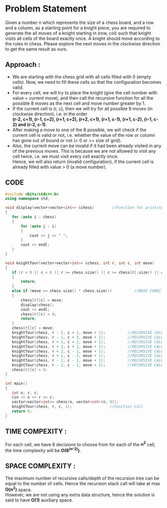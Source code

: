 # Problem Statement
Given a number n which represents the size of a chess board, and a row and a column, as a starting point for a knight piece, you are required to generate the all moves of a knight starting in (row, col) such that knight visits all cells of the board exactly once.
A knight should move according to the rules in chess. Please explore the next moves in the clockwise direction to get the same result as ours.  
## Approach :
* We are starting with the chess grid with all cells filled with 0 (empty cells). Now, we need to fill these cells so that the configuration becomes valid.  
* For every cell, we will try to place the knight (give the cell number with value = current move), and then call the recursive function for all the possible 8 moves as the next cell and move number greater by 1.  
* If the current cell is (r, c), then we will try for all possible 8 moves (in clockwise direction), i.e. in the order   
**(r-2, c+1), (r-1, c+2), (r+1, c+2), (r+2, c+1), (r+1, c-1), (r+1, c-2), (r-1, c-2) and (r-2, c-1)**.
* After making a move to one of the 8 possible, we will check if the current cell is valid or not, i.e. whether the value of the row or column has gone out of bound or not (< 0 or >= size of grid).  
* Also, the current move can be invalid if it had been already visited in any of the previous moves. This is because we are not allowed to visit any cell twice, i.e. we must visit every cell exactly once.  
 Hence, we will also return (invalid configuration), if the current cell is already filled with value > 0 (a move number).

 ## CODE
 ```cpp
#include <bits/stdc++.h>
using namespace std;

void display(vector<vector<int>> &chess)        //Function for printing knight moves
{
    for (auto i : chess)
    {
        for (auto j : i)
        {
            cout << j << " ";
        }
        cout << endl;
    }
}

void knightTour(vector<vector<int>> &chess, int r, int c, int move)
{
    if (r < 0 || c < 0 || r >= chess.size() || c >= chess[0].size() || chess[r][c] > 0)     //BASE CONDITION I
    {
        return;
    }
    else if (move == chess.size() * chess.size())          //BASE CONDITION II
    {
        chess[r][c] = move;
        display(chess);
        cout << endl;
        chess[r][c] = 0;
        return;
    }
    chess[r][c] = move;
    knightTour(chess, r - 2, c + 1, move + 1);          //RECURSIVE CALL FOR MOVING TWO STEPS DOWNWARD(2↓) 1 STEP RIGHT(1→)
    knightTour(chess, r - 1, c + 2, move + 1);          //RECURSIVE CALL FOR MOVING TWO STEPS DOWNWARD(1↓) 1 STEP RIGHT(2→)
    knightTour(chess, r + 1, c + 2, move + 1);          //RECURSIVE CALL FOR MOVING TWO STEPS UPWARD(1↑) 1 STEP RIGHT(2→)
    knightTour(chess, r + 2, c + 1, move + 1);          //RECURSIVE CALL FOR MOVING TWO STEPS UPWARD(2↑) 1 STEP RIGHT(1→)
    knightTour(chess, r + 2, c - 1, move + 1);          //RECURSIVE CALL FOR MOVING TWO STEPS UPWARD(2↑) 1 STEP LEFT(1←)
    knightTour(chess, r + 1, c - 2, move + 1);          //RECURSIVE CALL FOR MOVING TWO STEPS UPWARD(1↑) 1 STEP LEFT(2←)
    knightTour(chess, r - 1, c - 2, move + 1);          //RECURSIVE CALL FOR MOVING TWO STEPS DOWNWARD(1↓) 1 STEP LEFT(2←)
    knightTour(chess, r - 2, c - 1, move + 1);          //RECURSIVE CALL FOR MOVING TWO STEPS DOWNWARD(2↓) 1 STEP LEFT(1←)
    chess[r][c] = 0;
}

int main()
{
    int n, r, c;
    cin >> n >> r >> c;
    vector<vector<int>> chess(n, vector<int>(n, 0));
    knightTour(chess, r, c, 1);                 //Function Call
    return 0;
}
 ```

 ## TIME COMPEXITY : 
 For each cell, we have 8 decisions to choose from for each of the **n<Sup>2</sup>** cell, the time complexity will be 
 **O(8<sup>(n^2)</sup>)**.

 ## SPACE COMPLEXITY :
The maximum number of recursive calls/depth of the recursion tree can be equal to the number of cells. Hence the recursion stack call will take at max **O(n<sup>2</sup>)** space.  
However, we are not using any extra data structure, hence the solution is said to have **O(1)** auxiliary space.
